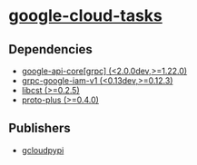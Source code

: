 # [google-cloud-tasks](https://pypi.org/project/google-cloud-tasks)

## Dependencies
- [google-api-core[grpc] (<2.0.0dev,>=1.22.0)](packages/g/google-api-core.md)
- [grpc-google-iam-v1 (<0.13dev,>=0.12.3)](packages/g/grpc-google-iam-v1.md)
- [libcst (>=0.2.5)](packages/l/libcst.md)
- [proto-plus (>=0.4.0)](packages/p/proto-plus.md)



## Publishers
- [gcloudpypi](https://pypi.org/user/gcloudpypi)

